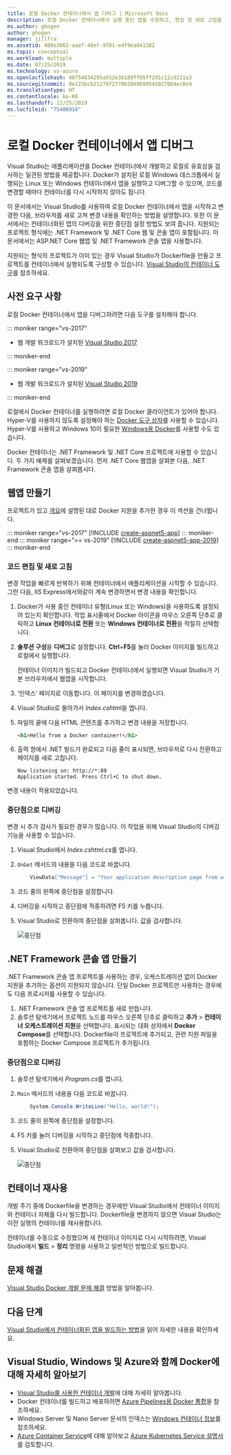 ```yaml
---
title: 로컬 Docker 컨테이너에서 앱 디버그 | Microsoft Docs
description: 로컬 Docker 컨테이너에서 실행 중인 앱을 수정하고, 편집 및 새로 고침을 통해 컨테이너를 새로 고치고, 디버깅 중단점을 설정하는 방법을 알아봅니다.
ms.author: ghogen
author: ghogen
manager: jillfra
ms.assetid: 480e3062-aae7-48ef-9701-e4f9ea041382
ms.topic: conceptual
ms.workload: multiple
ms.date: 07/25/2019
ms.technology: vs-azure
ms.openlocfilehash: 48754834295a552e3b189ff05ff2d1c12cd221a3
ms.sourcegitcommit: 8e123bcb21279f2770b28696995450270b4ec0e9
ms.translationtype: HT
ms.contentlocale: ko-KR
ms.lasthandoff: 12/25/2019
ms.locfileid: "75400918"
---
```

# <a name="debug-apps-in-a-local-docker-container"></a>로컬 Docker 컨테이너에서 앱 디버그

Visual Studio는 애플리케이션을 Docker 컨테이너에서 개발하고 로컬로 유효성을 검사하는 일관된 방법을 제공합니다. Docker가 설치된 로컬 Windows 데스크톱에서 실행되는 Linux 또는 Windows 컨테이너에서 앱을 실행하고 디버그할 수 있으며, 코드를 변경할 때마다 컨테이너를 다시 시작하지 않아도 됩니다.

이 문서에서는 Visual Studio를 사용하여 로컬 Docker 컨테이너에서 앱을 시작하고 변경한 다음, 브라우저를 새로 고쳐 변경 내용을 확인하는 방법을 설명합니다. 또한 이 문서에서는 컨테이너화된 앱의 디버깅을 위한 중단점 설정 방법도 보여 줍니다. 지원되는 프로젝트 형식에는 .NET Framework 및 .NET Core 웹 및 콘솔 앱이 포함됩니다. 이 문서에서는 ASP.NET Core 웹앱 및 .NET Framework 콘솔 앱을 사용합니다.

지원되는 형식의 프로젝트가 이미 있는 경우 Visual Studio가 Dockerfile을 만들고 프로젝트를 컨테이너에서 실행되도록 구성할 수 있습니다. [Visual Studio의 컨테이너 도구](overview.md)를 참조하세요.

## <a name="prerequisites"></a>사전 요구 사항

로컬 Docker 컨테이너에서 앱을 디버그하려면 다음 도구를 설치해야 합니다.

::: moniker range="vs-2017"

* 웹 개발 워크로드가 설치된 [Visual Studio 2017](https://visualstudio.microsoft.com/vs/older-downloads/?utm_medium=microsoft&utm_source=docs.microsoft.com&utm_campaign=vs+2017+download)

::: moniker-end

::: moniker range="vs-2019"

* 웹 개발 워크로드가 설치된 [Visual Studio 2019](https://visualstudio.microsoft.com/downloads)

::: moniker-end

로컬에서 Docker 컨테이너를 실행하려면 로컬 Docker 클라이언트가 있어야 합니다. Hyper-V를 사용하지 않도록 설정해야 하는 [Docker 도구 상자](https://www.docker.com/products/docker-toolbox)를 사용할 수 있습니다. Hyper-V를 사용하고 Windows 10이 필요한 [Windows용 Docker](https://www.docker.com/get-docker)를 사용할 수도 있습니다.

Docker 컨테이너는 .NET Framework 및 .NET Core 프로젝트에 사용할 수 있습니다. 두 가지 예제를 살펴보겠습니다. 먼저 .NET Core 웹앱을 살펴본 다음, .NET Framework 콘솔 앱을 살펴봅시다.

## <a name="create-a-web-app"></a>웹앱 만들기

프로젝트가 있고 [개요](overview.md)에 설명된 대로 Docker 지원을 추가한 경우 이 섹션을 건너뜁니다.

::: moniker range="vs-2017"
[!INCLUDE [create-aspnet5-app](../azure/includes/create-aspnet5-app.md)]
::: moniker-end
::: moniker range=">= vs-2019"
[!INCLUDE [create-aspnet5-app-2019](../azure/includes/vs-2019/create-aspnet5-app-2019.md)]
::: moniker-end

### <a name="edit-your-code-and-refresh"></a>코드 편집 및 새로 고침

변경 작업을 빠르게 반복하기 위해 컨테이너에서 애플리케이션을 시작할 수 있습니다. 그런 다음, IIS Express에서와같이 계속 변경하면서 변경 내용을 확인합니다.

1. Docker가 사용 중인 컨테이너 유형(Linux 또는 Windows)을 사용하도록 설정되어 있는지 확인합니다. 작업 표시줄에서 Docker 아이콘을 마우스 오른쪽 단추로 클릭하고 **Linux 컨테이너로 전환** 또는 **Windows 컨테이너로 전환**을 적절히 선택합니다.

1. **솔루션 구성**을 **디버그**로 설정합니다. **Ctrl**+**F5**를 눌러 Docker 이미지를 빌드하고 로컬에서 실행합니다.

    컨테이너 이미지가 빌드되고 Docker 컨테이너에서 실행되면 Visual Studio가 기본 브라우저에서 웹앱을 시작합니다.

1. ‘인덱스’ 페이지로 이동합니다.  이 페이지를 변경하겠습니다.
1. Visual Studio로 돌아가서 *Index.cshtml*을 엽니다.
1. 파일의 끝에 다음 HTML 콘텐츠를 추가하고 변경 내용을 저장합니다.

    ```html
    <h1>Hello from a Docker container!</h1>
    ```

1. 출력 창에서 .NET 빌드가 완료되고 다음 줄이 표시되면, 브라우저로 다시 전환하고 페이지를 새로 고칩니다.

   ```output
   Now listening on: http://*:80
   Application started. Press Ctrl+C to shut down.
   ```

변경 내용이 적용되었습니다.

### <a name="debug-with-breakpoints"></a>중단점으로 디버깅

변경 시 추가 검사가 필요한 경우가 많습니다. 이 작업을 위해 Visual Studio의 디버깅 기능을 사용할 수 있습니다.

1. Visual Studio에서 *Index.cshtml.cs*를 엽니다.
2. `OnGet` 메서드의 내용을 다음 코드로 바꿉니다.

   ```csharp
       ViewData["Message"] = "Your application description page from within a container";
   ```

3. 코드 줄의 왼쪽에 중단점을 설정합니다.
4. 디버깅을 시작하고 중단점에 적중하려면 F5 키를 누릅니다.
5. Visual Studio로 전환하여 중단점을 살펴봅니다. 값을 검사합니다.

   ![중단점](media/edit-and-refresh/breakpoint.png)

## <a name="create-a-net-framework-console-app"></a>.NET Framework 콘솔 앱 만들기

.NET Framework 콘솔 앱 프로젝트를 사용하는 경우, 오케스트레이션 없이 Docker 지원을 추가하는 옵션이 지원되지 않습니다. 단일 Docker 프로젝트만 사용하는 경우에도 다음 프로시저를 사용할 수 있습니다.

1. .NET Framework 콘솔 앱 프로젝트를 새로 만듭니다.
1. 솔루션 탐색기에서 프로젝트 노드를 마우스 오른쪽 단추로 클릭하고 **추가** > **컨테이너 오케스트레이션 지원**을 선택합니다.  표시되는 대화 상자에서 **Docker Compose**를 선택합니다. Dockerfile이 프로젝트에 추가되고, 관련 지원 파일을 포함하는 Docker Compose 프로젝트가 추가됩니다.

### <a name="debug-with-breakpoints"></a>중단점으로 디버깅

1. 솔루션 탐색기에서 *Program.cs*를 엽니다.
2. `Main` 메서드의 내용을 다음 코드로 바꿉니다.

   ```csharp
       System.Console.WriteLine("Hello, world!");
   ```

3. 코드 줄의 왼쪽에 중단점을 설정합니다.
4. F5 키를 눌러 디버깅을 시작하고 중단점에 적중합니다.
5. Visual Studio로 전환하여 중단점을 살펴보고 값을 검사합니다.

   ![중단점](media/edit-and-refresh/breakpoint-console.png)

## <a name="container-reuse"></a>컨테이너 재사용

개발 주기 중에 Dockerfile을 변경하는 경우에만 Visual Studio에서 컨테이너 이미지와 컨테이너 자체를 다시 빌드합니다. Dockerfile을 변경하지 않으면 Visual Studio는 이전 실행의 컨테이너를 재사용합니다.

컨테이너를 수동으로 수정했으며 새 컨테이너 이미지로 다시 시작하려면, Visual Studio에서 **빌드** > **정리** 명령을 사용하고 일반적인 방법으로 빌드합니다.

## <a name="troubleshoot"></a>문제 해결

[Visual Studio Docker 개발 문제 해결](troubleshooting-docker-errors.md) 방법을 알아봅니다.

## <a name="next-steps"></a>다음 단계

[Visual Studio에서 컨테이너화된 앱을 빌드하는 방법](container-build.md)을 읽어 자세한 내용을 확인하세요.

## <a name="more-about-docker-with-visual-studio-windows-and-azure"></a>Visual Studio, Windows 및 Azure와 함께 Docker에 대해 자세히 알아보기

* [Visual Studio를 사용한 컨테이너 개발](/visualstudio/containers)에 대해 자세히 알아봅니다.
* Docker 컨테이너를 빌드하고 배포하려면 [Azure Pipelines용 Docker 통합](https://aka.ms/dockertoolsforvsts)을 참조하세요.
* Windows Server 및 Nano Server 문서의 인덱스는 [Windows 컨테이너 정보](https://aka.ms/containers)를 참조하세요.
* [Azure Container Service](https://azure.microsoft.com/services/kubernetes-service/)에 대해 알아보고 [Azure Kubernetes Service 설명서](/azure/aks)를 검토합니다.

